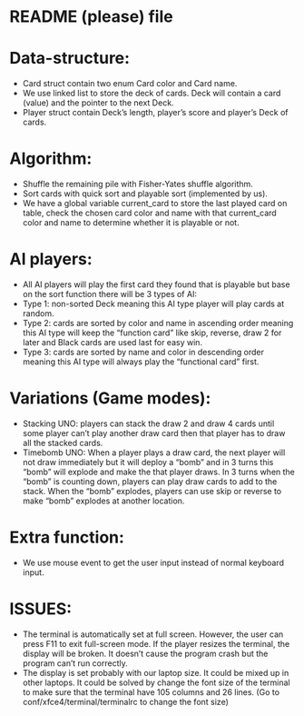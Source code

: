 # README (please) file #

# Data-structure: #
* Card struct contain two enum Card color and Card name.
* We use linked list to store the deck of cards. Deck will contain a card (value) and the pointer to the next Deck.
* Player struct contain Deck’s length, player’s score and player’s Deck of cards.

# Algorithm: #
* Shuffle the remaining pile with Fisher-Yates shuffle algorithm.
* Sort cards with quick sort and playable sort (implemented by us).
* We have a global variable current_card to store the last played card on table, check the chosen card color and name with that current_card color and name to determine whether it is playable or not.

# AI players: #
* All AI players will play the first card they found that is playable but base on the sort function there will be 3 types of AI:
* Type 1: non-sorted Deck meaning this AI type player will play cards at random.
* Type 2: cards are sorted by color and name in ascending order meaning this AI type will keep the “function card” like skip, reverse, draw 2 for later and Black cards are used last for easy win.
* Type 3: cards are sorted by name and color in descending order meaning this AI type will always play the “functional card” first.

# Variations (Game modes): #
* Stacking UNO: players can stack the draw 2 and draw 4 cards until some player can’t play another draw card then that player has to draw all the stacked cards.
* Timebomb UNO: When a player plays a draw card, the next player will not draw immediately but it will deploy a “bomb” and in 3 turns this “bomb” will explode and make the that player draws. In 3 turns when the “bomb” is counting down, players can play draw cards to add to the stack. When the “bomb” explodes, players can use skip or reverse to make “bomb” explodes at another location.

# Extra function: #
* We use mouse event to get the user input instead of normal keyboard input.

# ISSUES: #
* The terminal is automatically set at full screen. However, the user can press F11 to exit full-screen mode. If the player resizes the terminal, the display will be broken. It doesn’t cause the program crash but the program can’t run correctly.
* The display is set probably with our laptop size. It could be mixed up in other laptops. It could be solved by change the font size of the terminal to make sure that the terminal have 105 columns and 26 lines. (Go to conf/xfce4/terminal/terminalrc to change the font size)